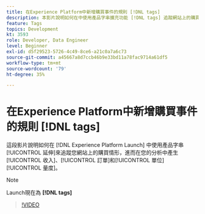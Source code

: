 ```yaml
---
title: 在Experience Platform中新增購買事件的規則 [!DNL tags]
description: 本影片說明如何在中使用產品字串擴充功能 [!DNL tags] 追蹤網站上的購買情形，進而在您的分析中產生收入、訂單和單位量度。
feature: Tags
topics: Development
kt: 3593
role: Developer, Data Engineer
level: Beginner
exl-id: d5f29523-5726-4c49-8ce6-a21c0a7a6c73
source-git-commit: a45667a8d7ccb46b9e33bd11a78fac9714a61df5
workflow-type: tm+mt
source-wordcount: '79'
ht-degree: 35%

---
```


# 在Experience Platform中新增購買事件的規則 [!DNL tags]

這段影片說明如何在 [!DNL Experience Platform Launch] 中使用產品字串[!UICONTROL 延伸]來追蹤您網站上的購買情形，進而在您的分析中產生[!UICONTROL 收入]、[!UICONTROL 訂單]和[!UICONTROL 單位][!UICONTROL 量度]。

>[!NOTE]
>
> Launch現在為 **[!DNL tags]**

>[!VIDEO](https://video.tv.adobe.com/v/28766/?quality=12&learn=on)
